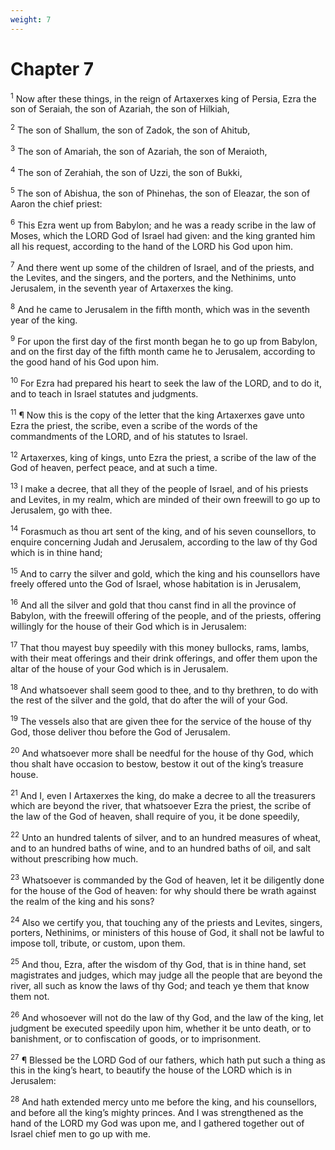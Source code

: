 ```yaml
---
weight: 7
---
```


# Chapter 7

<sup>1</sup> Now after these things, in the reign of Artaxerxes king of Persia, Ezra the son of Seraiah, the son of Azariah, the son of Hilkiah, 

<sup>2</sup> The son of Shallum, the son of Zadok, the son of Ahitub, 

<sup>3</sup> The son of Amariah, the son of Azariah, the son of Meraioth, 

<sup>4</sup> The son of Zerahiah, the son of Uzzi, the son of Bukki, 

<sup>5</sup> The son of Abishua, the son of Phinehas, the son of Eleazar, the son of Aaron the chief priest: 

<sup>6</sup> This Ezra went up from Babylon; and he was a ready scribe in the law of Moses, which the LORD God of Israel had given: and the king granted him all his request, according to the hand of the LORD his God upon him. 

<sup>7</sup> And there went up some of the children of Israel, and of the priests, and the Levites, and the singers, and the porters, and the Nethinims, unto Jerusalem, in the seventh year of Artaxerxes the king. 

<sup>8</sup> And he came to Jerusalem in the fifth month, which was in the seventh year of the king. 

<sup>9</sup> For upon the first day of the first month began he to go up from Babylon, and on the first day of the fifth month came he to Jerusalem, according to the good hand of his God upon him. 

<sup>10</sup> For Ezra had prepared his heart to seek the law of the LORD, and to do it, and to teach in Israel statutes and judgments. 

<sup>11</sup> ¶ Now this is the copy of the letter that the king Artaxerxes gave unto Ezra the priest, the scribe, even a scribe of the words of the commandments of the LORD, and of his statutes to Israel. 

<sup>12</sup> Artaxerxes, king of kings, unto Ezra the priest, a scribe of the law of the God of heaven, perfect peace, and at such a time. 

<sup>13</sup> I make a decree, that all they of the people of Israel, and of his priests and Levites, in my realm, which are minded of their own freewill to go up to Jerusalem, go with thee. 

<sup>14</sup> Forasmuch as thou art sent of the king, and of his seven counsellors, to enquire concerning Judah and Jerusalem, according to the law of thy God which is in thine hand; 

<sup>15</sup> And to carry the silver and gold, which the king and his counsellors have freely offered unto the God of Israel, whose habitation is in Jerusalem, 

<sup>16</sup> And all the silver and gold that thou canst find in all the province of Babylon, with the freewill offering of the people, and of the priests, offering willingly for the house of their God which is in Jerusalem: 

<sup>17</sup> That thou mayest buy speedily with this money bullocks, rams, lambs, with their meat offerings and their drink offerings, and offer them upon the altar of the house of your God which is in Jerusalem. 

<sup>18</sup> And whatsoever shall seem good to thee, and to thy brethren, to do with the rest of the silver and the gold, that do after the will of your God. 

<sup>19</sup> The vessels also that are given thee for the service of the house of thy God, those deliver thou before the God of Jerusalem. 

<sup>20</sup> And whatsoever more shall be needful for the house of thy God, which thou shalt have occasion to bestow, bestow it out of the king’s treasure house. 

<sup>21</sup> And I, even I Artaxerxes the king, do make a decree to all the treasurers which are beyond the river, that whatsoever Ezra the priest, the scribe of the law of the God of heaven, shall require of you, it be done speedily, 

<sup>22</sup> Unto an hundred talents of silver, and to an hundred measures of wheat, and to an hundred baths of wine, and to an hundred baths of oil, and salt without prescribing how much. 

<sup>23</sup> Whatsoever is commanded by the God of heaven, let it be diligently done for the house of the God of heaven: for why should there be wrath against the realm of the king and his sons? 

<sup>24</sup> Also we certify you, that touching any of the priests and Levites, singers, porters, Nethinims, or ministers of this house of God, it shall not be lawful to impose toll, tribute, or custom, upon them. 

<sup>25</sup> And thou, Ezra, after the wisdom of thy God, that is in thine hand, set magistrates and judges, which may judge all the people that are beyond the river, all such as know the laws of thy God; and teach ye them that know them not. 

<sup>26</sup> And whosoever will not do the law of thy God, and the law of the king, let judgment be executed speedily upon him, whether it be unto death, or to banishment, or to confiscation of goods, or to imprisonment. 

<sup>27</sup> ¶ Blessed be the LORD God of our fathers, which hath put such a thing as this in the king’s heart, to beautify the house of the LORD which is in Jerusalem: 

<sup>28</sup> And hath extended mercy unto me before the king, and his counsellors, and before all the king’s mighty princes. And I was strengthened as the hand of the LORD my God was upon me, and I gathered together out of Israel chief men to go up with me. 


